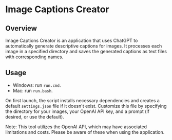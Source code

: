 # Image Captions Creator

## Overview

Image Captions Creator is an application that uses ChatGPT to automatically generate descriptive captions for images. It processes each image in a specified directory and saves the generated captions as text files with corresponding names.

## Usage

- Windows: run `run.cmd`.
- Mac: run `run.bash`.

On first launch, the script installs necessary dependencies and creates a default `settings.json` file if it doesn't exist. Customize this file by specifying the directory for your images, your OpenAI API key, and a prompt (if desired, or use the default).

Note: This tool utilizes the OpenAI API, which may have associated limitations and costs. Please be aware of these when using the application.